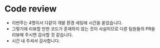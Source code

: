 # Code review

-   이번주는 4명이서 다같이 개발 환경 세팅에 시간을 쏟았습니다.
-   그렇기에 리뷰할 만한 코드가 존재하지 않는 것이 사실이므로
    다른 팀원들의 PR을 리뷰해 주시면 감사할 것 같습니다.
-   시간 내 주셔서 감사합니다.
